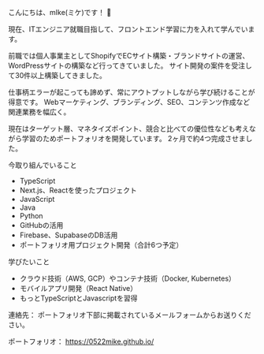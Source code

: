 こんにちは、mIke(ミケ)です！ 👋

現在、ITエンジニア就職目指して、フロントエンド学習に力を入れて学んでいます。 

前職では個人事業主としてShopifyでECサイト構築・ブランドサイトの運営、WordPressサイトの構築など行ってきていました。 
サイト開発の案件を受注して30件以上構築してきました。

仕事柄エラーが起こっても諦めず、常にアウトプットしながら学び続けることが得意です。
Webマーケティング、ブランディング、SEO、コンテンツ作成など関連業務を幅広く。

現在はターゲット層、マネタイズポイント、競合と比べての優位性なども考えながら学習のためポートフォリオを開発しています。
2ヶ月で約4つ完成させました。

今取り組んでいること
- TypeScript
- Next.js、Reactを使ったプロジェクト
- JavaScript
- Java
- Python
- GitHubの活用
- Firebase、SupabaseのDB活用
- ポートフォリオ用プロジェクト開発（合計6つ予定）
  

学びたいこと
- クラウド技術（AWS, GCP）やコンテナ技術（Docker, Kubernetes）
- モバイルアプリ開発（React Native）
- もっとTypeScriptとJavascriptを習得

連絡先：
ポートフォリオ下部に掲載されているメールフォームからお送りください。

ポートフォリオ：
https://0522mike.github.io/

